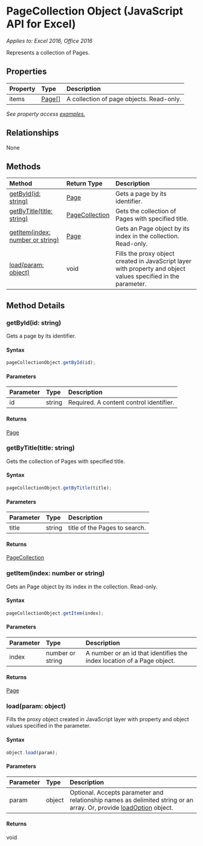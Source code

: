 # PageCollection Object (JavaScript API for Excel)

_Applies to: Excel 2016, Office 2016_

Represents a collection of Pages.

## Properties

| Property	   | Type	|Description
|:---------------|:--------|:----------|
|items|[Page[]](page.md)|A collection of page objects. Read-only.|

_See property access [examples.](#property-access-examples)_

## Relationships
None


## Methods

| Method		   | Return Type	|Description|
|:---------------|:--------|:----------|
|[getById(id: string)](#getbyidid-string)|[Page](page.md)|Gets a page by its identifier.|
|[getByTitle(title: string)](#getbytitletitle-string)|[PageCollection](pagecollection.md)|Gets the collection of Pages with specified title.|
|[getItem(index: number or string)](#getitemindex-number-or-string)|[Page](page.md)|Gets an Page object by its index in the collection. Read-only.|
|[load(param: object)](#loadparam-object)|void|Fills the proxy object created in JavaScript layer with property and object values specified in the parameter.|

## Method Details


### getById(id: string)
Gets a page by its identifier.

#### Syntax
```js
pageCollectionObject.getById(id);
```

#### Parameters
| Parameter	   | Type	|Description|
|:---------------|:--------|:----------|
|id|string|Required. A content control identifier.|

#### Returns
[Page](page.md)

### getByTitle(title: string)
Gets the collection of Pages with specified title.

#### Syntax
```js
pageCollectionObject.getByTitle(title);
```

#### Parameters
| Parameter	   | Type	|Description|
|:---------------|:--------|:----------|
|title|string|title of the Pages to search.|

#### Returns
[PageCollection](pagecollection.md)

### getItem(index: number or string)
Gets an Page object by its index in the collection. Read-only.

#### Syntax
```js
pageCollectionObject.getItem(index);
```

#### Parameters
| Parameter	   | Type	|Description|
|:---------------|:--------|:----------|
|index|number or string|A number or an id that identifies the index location of a Page object.|

#### Returns
[Page](page.md)

### load(param: object)
Fills the proxy object created in JavaScript layer with property and object values specified in the parameter.

#### Syntax
```js
object.load(param);
```

#### Parameters
| Parameter	   | Type	|Description|
|:---------------|:--------|:----------|
|param|object|Optional. Accepts parameter and relationship names as delimited string or an array. Or, provide [loadOption](loadoption.md) object.|

#### Returns
void
